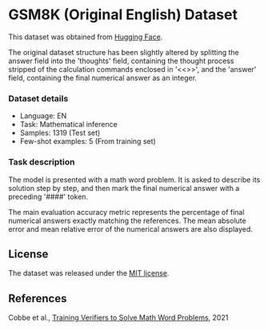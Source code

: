 # GSM8K (Original English) Dataset

This dataset was obtained from [Hugging Face](https://huggingface.co/datasets/gsm8k).

The original dataset structure has been slightly altered by splitting the answer field into the 'thoughts' field, containing the thought process stripped of the calculation commands enclosed in '<<>>', and the 'answer' field, containing the final numerical answer as an integer.

### Dataset details

- Language: EN
- Task: Mathematical inference
- Samples: 1319 (Test set)
- Few-shot examples: 5 (From training set)

### Task description

The model is presented with a math word problem. It is asked to describe its solution step by step, and then mark the final numerical answer with a preceding '####' token.

The main evaluation accuracy metric represents the percentage of final numerical answers exactly matching the references. The mean absolute error and mean relative error of the numerical answers are also displayed.

## License

The dataset was released under the [MIT license](LICENSE).

## References

Cobbe et al., [Training Verifiers to Solve Math Word Problems](https://arxiv.org/abs/2110.14168), 2021
